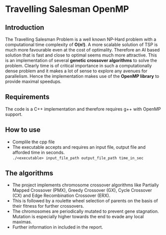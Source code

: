 # Travelling Salesman OpenMP

## Introduction
The Travelling Salesman Problem is a well known NP-Hard problem with a computational time complexity of **O(n!)**. A more scalable solution of TSP is much more favourable even at the cost of optimality. Therefore an AI based solution that is fast and close to optimal seems much more attractive. This is an implementation of several **genetic crossover algorithms** to solve the problem. Clearly time is of critical importance in such a computationally dense problem and it makes a lot of sense to explore any avenues for parallelism. Hence the implementation makes use of the **OpenMP library** to provide maximal speedups.

## Requirements
The code is a C++ implementation and therefore requires g++ with OpenMP support.

## How to use
* Complile the cpp file
* The executable accepts and requires an input file, output file and afforded time in seconds.  
  ```./<executable> input_file_path output_file_path time_in_sec```

## The algorithms
* The project implements chromosome crossover algorithms like Partially Mapped Crossover (PMX), Greedy Crossover (GX), Cycle Crossover (CX) and Edge Recombination Crossover (ERX).
* This is followed by a roulette wheel selection of parents on the basis of their fitness for further crossovers.
* The chromosomes are periodically mutated to prevent gene stagnation.  
  Mutation is especially higher towards the end to evade any local maximas.
* Further information in included in the report.
